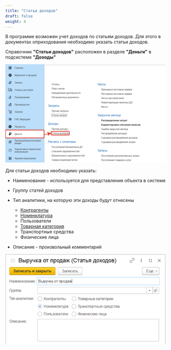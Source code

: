 ```yaml
---
title: "Статьи доходов"
draft: false
weight: 4
--- 
```


В программе возможен учет доходов по статьям доходов. Для этого в документах оприходования необходимо указать статьи доходов.

Справочник **"Статьи доходов"** расположен в разделе **"Деньги"** в подсистеме **"Доходы"**

[![1][1]][1]

Для статьи доходов необходимо указать:

- Наименование - используется для представления объекта в системе
- Группу статей доходов
- Тип аналитики, на которую эти доходы будут отнесены

    - [Контрагенты](../CommonInformation/Contractor.md)
    - [Номенклатура](../CommonInformation/Nomenclature.md)
    - Пользователи
    - [Товарная категория](../CommonInformation/РroductCategory.md)
    - Транспортные средства
    - Физические лица

- Описание - произвольный комментарий

[![2][2]][2]

[1]: 1.png
[2]: 2.png
